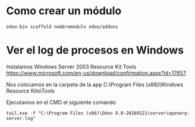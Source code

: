 # Como crear un módulo
```
odoo-bin scaffold nombremodulo odoo/addons
```
# Ver el log de procesos en Windows
Instalamos Windows Server 2003 Resource Kit Tools
https://www.microsoft.com/en-us/download/confirmation.aspx?id=17657

Nos colocamos en la carpeta de la app
C:\Program Files (x86)\Windows Resource Kits\Tools

Ejecutamos en el CMD el siguiente comando
```
tail.exe -f "C:\Program Files (x86)\Odoo 9.0-20160521\server\openerp-server.log"
```
